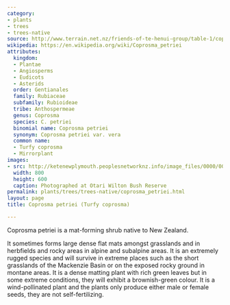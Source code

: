 ```yaml
---
category:
- plants
- trees
- trees-native
source: http://www.terrain.net.nz/friends-of-te-henui-group/table-1/coprosma-petriei-turfy-coprosma.html
wikipedia: https://en.wikipedia.org/wiki/Coprosma_petriei
attributes:
  kingdom:
  - Plantae
  - Angiosperms
  - Eudicots
  - Asterids
  order: Gentianales
  family: Rubiaceae
  subfamily: Rubioideae
  tribe: Anthospermeae
  genus: Coprosma
  species: C. petriei
  binomial name: Coprosma petriei
  synonym: Coprosma petriei var. vera
  common name:
  - Turfy coprosma
  - Mirrorplant
images:
- src: http://ketenewplymouth.peoplesnetworknz.info/image_files/0000/0004/5964/Coprosma_petriei.__127_.JPG
  width: 800
  height: 600
  caption: Photographed at Otari Wilton Bush Reserve
permalink: plants/trees/trees-native/coprosma_petriei.html
layout: page
title: Coprosma petriei (Turfy coprosma)

---
```

Coprosma petriei is a mat-forming shrub native to New Zealand.

It sometimes forms large dense flat mats amongst grasslands and in herbfields and rocky areas in alpine and subalpine areas. It is an extremely rugged species and will survive in extreme places such as the short grasslands of the Mackenzie Basin or on the exposed rocky ground in montane areas.
It is a dense matting plant with rich green leaves but in some extreme conditions, they will exhibit a brownish-green colour. It is a wind-pollinated plant and the plants only produce either male or female seeds, they are not self-fertilizing.
